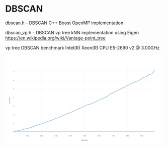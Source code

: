 DBSCAN
======

dbscan.h - DBSCAN C++ Boost OpenMP implementation

dbscan_vp.h - DBSCAN vp tree kNN implementation using Eigen https://en.wikipedia.org/wiki/Vantage-point_tree

vp tree DBSCAN benchmark Intel(R) Xeon(R) CPU E5-2690 v2 @ 3.00GHz

![DBSCAN vptree benchmark](newplot.png?raw=true)
